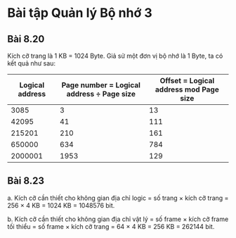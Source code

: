 # Bài tập Quản lý Bộ nhớ 3

## Bài 8.20

Kích cỡ trang là 1 KB = 1024 Byte. Giả sử một đơn vị bộ nhớ là 1 Byte, ta có kết quả như sau:

| Logical address | Page number = Logical address ÷ Page size | Offset = Logical address mod Page size |
| --------------- | ----------------------------------------- | -------------------------------------- |
| 3085            | 3                                         | 13                                     |
| 42095           | 41                                        | 111                                    |
| 215201          | 210                                       | 161                                    |
| 650000          | 634                                       | 784                                    |
| 2000001         | 1953                                      | 129                                    |

## Bài 8.23

a. Kích cỡ cần thiết cho không gian địa chỉ logic = số trang $\times$ kích cỡ trang = 256 $\times$ 4 KB = 1024 KB = 1048576 bit.

b. Kích cỡ cần thiết cho không gian địa chỉ vật lý = số frame $\times$ kích cỡ frame tối thiểu = số frame $\times$ kích cỡ trang = 64 $\times$ 4 KB = 256 KB = 262144 bit.
